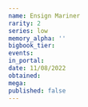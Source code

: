 ```yaml
---
name: Ensign Mariner
rarity: 2
series: low
memory_alpha: ''
bigbook_tier:
events:
in_portal:
date: 11/08/2022
obtained:
mega:
published: false
---
```

